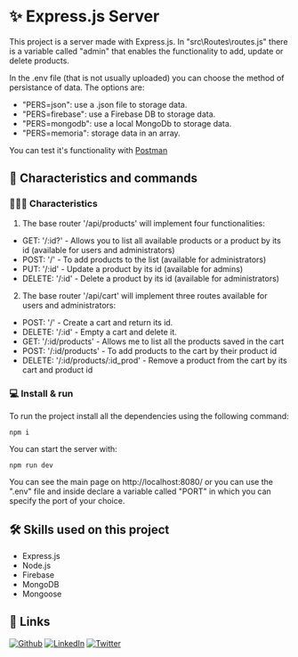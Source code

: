# ✨ Express.js Server

This project is a server made with Express.js. In "src\Routes\routes.js" there is a variable called "admin" that enables the functionality to add, update or delete products.

In the .env file (that is not usually uploaded) you can choose the method of persistance of data. The options are:

- "PERS=json": use a .json file to storage data.
- "PERS=firebase": use a Firebase DB to storage data.
- "PERS=mongodb": use a local MongoDb to storage data.
- "PERS=memoria": storage data in an array.

You can test it's functionality with [Postman](https://www.postman.com/)

## 🔧 Characteristics and commands

### 👨🏻‍💻 Characteristics

1.  The base router '/api/products' will implement four functionalities:

- GET: '/:id?' - Allows you to list all available products or a product by its id (available for users and administrators)
- POST: '/' - To add products to the list (available for administrators)
- PUT: '/:id' - Update a product by its id (available for admins)
- DELETE: '/:id' - Delete a product by its id (available for administrators)

2.  The base router '/api/cart' will implement three routes available for users and administrators:

- POST: '/' - Create a cart and return its id.
- DELETE: '/:id' - Empty a cart and delete it.
- GET: '/:id/products' - Allows me to list all the products saved in the cart
- POST: '/:id/products' - To add products to the cart by their product id
- DELETE: '/:id/products/:id_prod' - Remove a product from the cart by its cart and product id

### 💻 Install & run

To run the project install all the dependencies using the following command:

`npm i`

You can start the server with:

`npm run dev`

You can see the main page on http://localhost:8080/ or you can use the ".env" file and inside declare a variable called "PORT" in which you can specify the port of your choice.

## 🛠 Skills used on this project

- Express.js
- Node.js
- Firebase
- MongoDB
- Mongoose

## 🔗 Links

[![Github](https://img.shields.io/badge/github-000?style=for-the-badge&logo=ko-fi&logoColor=white)](https://github.com/MartinIglesias86)
[![LinkedIn](https://img.shields.io/badge/linkedin-0A66C2?style=for-the-badge&logo=linkedin&logoColor=white)](https://www.linkedin.com/in/martin-iglesias86)
[![Twitter](https://img.shields.io/badge/twitter-1DA1F2?style=for-the-badge&logo=twitter&logoColor=white)](https://twitter.com/Martin_codes86)
